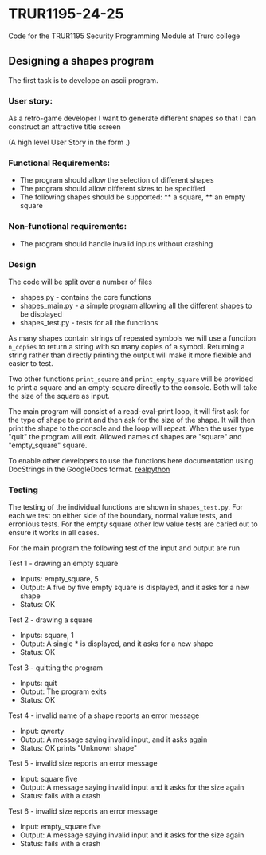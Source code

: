 # TRUR1195-24-25
Code for the TRUR1195 Security Programming Module at Truro college

## Designing a shapes program

The first task is to develope an ascii program.

### User story:

As a retro-game developer 
I want to generate different shapes
so that I can construct an attractive title screen   

(A high level User Story in the form <role> <action> <motivation>.)

### Functional Requirements:
* The program should allow the selection of different shapes
* The program should allow different sizes to be specified
* The following shapes should be supported:
** a square,
** an empty square

### Non-functional requirements:
* The program should handle invalid inputs without crashing

### Design

The code will be split over a number of files
* shapes.py - contains the core functions
* shapes_main.py - a simple program allowing all the different shapes to be displayed
* shapes_test.py - tests for all the functions 

As many shapes contain strings of repeated symbols we will use a function
`n_copies` to return a string with so many copies of a symbol. 
Returning a string rather than directly printing the output will make it 
more flexible and easier to test. 

Two other functions `print_square` and `print_empty_square` 
will be provided to print a square and an empty-square
directly to the console. Both will take the size of the square as input.

The main program will consist of a read-eval-print loop, it will
first ask for the type of shape to print and then ask for the size of the shape.
It will then print the shape to the console and the loop will repeat.
When the user type "quit" the program will exit.
Allowed names of shapes are "square" and "empty_square" square. 

To enable other developers to use the functions here documentation
using DocStrings in the GoogleDocs format. [realpython](https://realpython.com/documenting-python-code/)

### Testing

The testing of the individual functions are shown in `shapes_test.py`.
For each we test on either side of the boundary, normal value tests, and erronious
tests. For the empty square other low value tests are caried out to ensure 
it works in all cases.

For the main program the following test of the input and output are run

Test 1 - drawing an empty square
* Inputs: empty_square, 5
* Output: A five by five empty square is displayed, and it asks for a new shape
* Status: OK

Test 2 - drawing a square
* Inputs: square, 1
* Output: A single * is displayed, and it asks for a new shape
* Status: OK
  
Test 3 - quitting the program
* Inputs: quit
* Output: The program exits
* Status: OK
  
Test 4 - invalid name of a shape reports an error message
* Input: qwerty
* Output: A message saying invalid input, and it asks again
* Status: OK prints "Unknown shape"

Test 5 - invalid size reports an error message
* Input: square five
* Output: A message saying invalid input and it asks for the size again
* Status: fails with a crash
  
Test 6 - invalid size reports an error message
* Input: empty_square five
* Output: A message saying invalid input and it asks for the size again
* Status: fails with a crash
